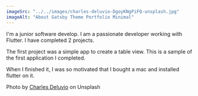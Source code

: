 ```yaml
---
imageSrc: "../../images/charles-deluvio-DgoyKNgPiFQ-unsplash.jpg"
imageAlt: "About Gatsby Theme Portfolio Minimal"
---
```



I'm a junior software develop. I am a passionate developer working with Flutter. I have completed 2 projects. 

The first project was a simple app to create a table view. This is a sample of the first application I completed. 


When I finished it, I was so motivated that I bought a mac and installed flutter on it. 

Photo by <a href="https://unsplash.com/@charlesdeluvio?utm_source=unsplash&utm_medium=referral&utm_content=creditCopyText" target="_blank" rel="nofollow noopener noreferrer" aria-label="External Link"><u>Charles Deluvio</u></a> on Unsplash

